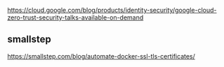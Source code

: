 https://cloud.google.com/blog/products/identity-security/google-cloud-zero-trust-security-talks-available-on-demand

## smallstep

https://smallstep.com/blog/automate-docker-ssl-tls-certificates/